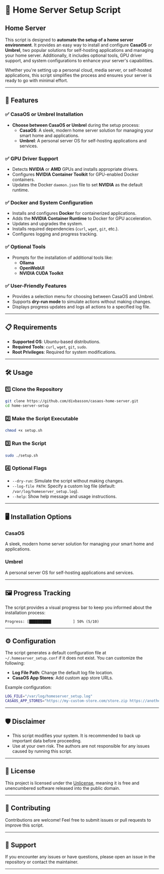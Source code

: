 # 🏡 Home Server Setup Script

## Home Server ##

This script is designed to **automate the setup of a home server environment**. It provides an easy way to install and configure **CasaOS** or **Umbrel**, two popular solutions for self-hosting applications and managing your home server. Additionally, it includes optional tools, GPU driver support, and system configurations to enhance your server's capabilities.

Whether you're setting up a personal cloud, media server, or self-hosted applications, this script simplifies the process and ensures your server is ready to go with minimal effort.

---

## 🚀 Features

### ✅ CasaOS or Umbrel Installation
- **Choose between CasaOS or Umbrel** during the setup process:
  - **CasaOS**: A sleek, modern home server solution for managing your smart home and applications.
  - **Umbrel**: A personal server OS for self-hosting applications and services.

### ✅ GPU Driver Support
- Detects **NVIDIA** or **AMD** GPUs and installs appropriate drivers.
- Configures **NVIDIA Container Toolkit** for GPU-enabled Docker containers.
- Updates the Docker `daemon.json` file to set **NVIDIA** as the default runtime.

### ✅ Docker and System Configuration
- Installs and configures **Docker** for containerized applications.
- Adds the **NVIDIA Container Runtime** to Docker for GPU acceleration.
- Updates and upgrades the system.
- Installs required dependencies (`curl`, `wget`, `git`, etc.).
- Configures logging and progress tracking.

### ✅ Optional Tools
- Prompts for the installation of additional tools like:
  - **Ollama**
  - **OpenWebUI**
  - **NVIDIA CUDA Toolkit**

### ✅ User-Friendly Features
- Provides a selection menu for choosing between CasaOS and Umbrel.
- Supports **dry-run mode** to simulate actions without making changes.
- Displays progress updates and logs all actions to a specified log file.

---

## 📋 Requirements

- **Supported OS**: Ubuntu-based distributions.
- **Required Tools**: `curl`, `wget`, `git`, `sudo`.
- **Root Privileges**: Required for system modifications.

---

## 🛠️ Usage

### 1️⃣ Clone the Repository
```bash
git clone https://github.com/divbasson/casaos-home-server.git
cd home-server-setup
```

### 2️⃣ Make the Script Executable
```bash
chmod +x setup.sh
```

### 3️⃣ Run the Script
```bash
sudo ./setup.sh
```

### 4️⃣ Optional Flags
- `--dry-run`: Simulate the script without making changes.
- `--log-file PATH`: Specify a custom log file (default: `/var/log/homeserver_setup.log`).
- `--help`: Show help message and usage instructions.

---

## 🖥️ Installation Options

### CasaOS
A sleek, modern home server solution for managing your smart home and applications.

### Umbrel
A personal server OS for self-hosting applications and services.

---

## 🖼️ Progress Tracking

The script provides a visual progress bar to keep you informed about the installation process:

```
Progress: [██████████          ] 50% (5/10)
```

---

## ⚙️ Configuration

The script generates a default configuration file at `~/.homeserver_setup.conf` if it does not exist. You can customize the following:

- **Log File Path**: Change the default log file location.
- **CasaOS App Stores**: Add custom app store URLs.

Example configuration:
```bash
LOG_FILE="/var/log/homeserver_setup.log"
CASAOS_APP_STORES="https://my-custom-store.com/store.zip https://another-store.org/repo.zip"
```

---

## 🛡️ Disclaimer

- This script modifies your system. It is recommended to back up important data before proceeding.
- Use at your own risk. The authors are not responsible for any issues caused by running this script.

---

## 📜 License

This project is licensed under the [Unlicense](LICENSE), meaning it is free and unencumbered software released into the public domain.

---

## 🤝 Contributing

Contributions are welcome! Feel free to submit issues or pull requests to improve this script.

---

## 📧 Support

If you encounter any issues or have questions, please open an issue in the repository or contact the maintainer.

---
